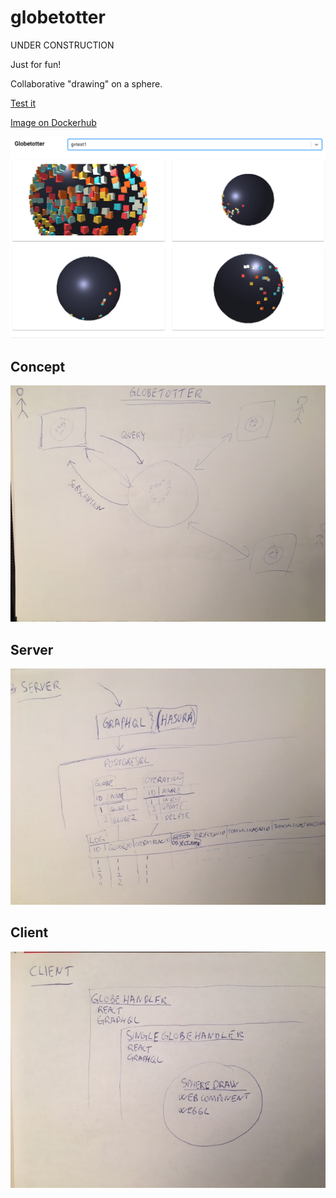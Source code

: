 # globetotter

UNDER CONSTRUCTION

Just for fun!

Collaborative "drawing" on a sphere.

[Test it](https://globetotter.vatnar.no)

[Image on Dockerhub](https://hub.docker.com/r/gunstein/globetotter)

![Screenshot](https://raw.githubusercontent.com/gunstein/globetotter/master/Screenshot.png)

## Concept

![Concept figure](https://raw.githubusercontent.com/gunstein/globetotter/master/readme_figures/concept.jpg)

## Server

![Server figure](https://raw.githubusercontent.com/gunstein/globetotter/master/readme_figures/server.jpg)

## Client

![Client figure](https://raw.githubusercontent.com/gunstein/globetotter/master/readme_figures/client.jpg)
